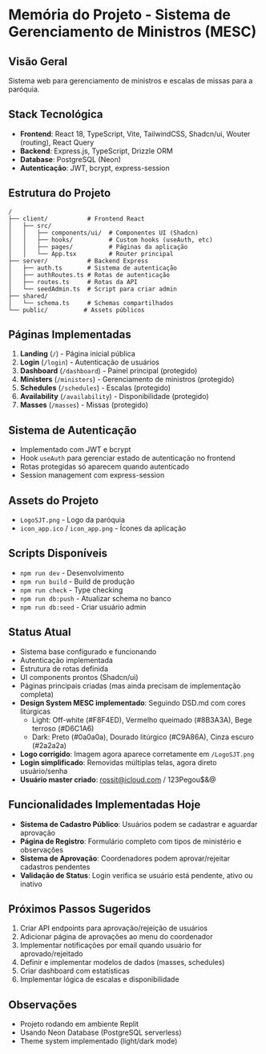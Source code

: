 # Memória do Projeto - Sistema de Gerenciamento de Ministros (MESC)

## Visão Geral
Sistema web para gerenciamento de ministros e escalas de missas para a paróquia. 

## Stack Tecnológica
- **Frontend**: React 18, TypeScript, Vite, TailwindCSS, Shadcn/ui, Wouter (routing), React Query
- **Backend**: Express.js, TypeScript, Drizzle ORM
- **Database**: PostgreSQL (Neon)
- **Autenticação**: JWT, bcrypt, express-session

## Estrutura do Projeto
```
/
├── client/           # Frontend React
│   ├── src/
│   │   ├── components/ui/  # Componentes UI (Shadcn)
│   │   ├── hooks/          # Custom hooks (useAuth, etc)
│   │   ├── pages/          # Páginas da aplicação
│   │   └── App.tsx         # Router principal
├── server/           # Backend Express
│   ├── auth.ts       # Sistema de autenticação
│   ├── authRoutes.ts # Rotas de autenticação
│   ├── routes.ts     # Rotas da API
│   └── seedAdmin.ts  # Script para criar admin
├── shared/          
│   └── schema.ts     # Schemas compartilhados
└── public/          # Assets públicos
```

## Páginas Implementadas
1. **Landing** (`/`) - Página inicial pública
2. **Login** (`/login`) - Autenticação de usuários
3. **Dashboard** (`/dashboard`) - Painel principal (protegido)
4. **Ministers** (`/ministers`) - Gerenciamento de ministros (protegido)
5. **Schedules** (`/schedules`) - Escalas (protegido)
6. **Availability** (`/availability`) - Disponibilidade (protegido)
7. **Masses** (`/masses`) - Missas (protegido)

## Sistema de Autenticação
- Implementado com JWT e bcrypt
- Hook `useAuth` para gerenciar estado de autenticação no frontend
- Rotas protegidas só aparecem quando autenticado
- Session management com express-session

## Assets do Projeto
- `LogoSJT.png` - Logo da paróquia
- `icon_app.ico` / `icon_app.png` - Ícones da aplicação

## Scripts Disponíveis
- `npm run dev` - Desenvolvimento
- `npm run build` - Build de produção
- `npm run check` - Type checking
- `npm run db:push` - Atualizar schema no banco
- `npm run db:seed` - Criar usuário admin

## Status Atual
- Sistema base configurado e funcionando
- Autenticação implementada
- Estrutura de rotas definida
- UI components prontos (Shadcn/ui)
- Páginas principais criadas (mas ainda precisam de implementação completa)
- **Design System MESC implementado**: Seguindo DSD.md com cores litúrgicas
  - Light: Off-white (#F8F4ED), Vermelho queimado (#8B3A3A), Bege terroso (#D6C1A6)
  - Dark: Preto (#0a0a0a), Dourado litúrgico (#C9A86A), Cinza escuro (#2a2a2a)
- **Logo corrigido**: Imagem agora aparece corretamente em `/LogoSJT.png`
- **Login simplificado**: Removidas múltiplas telas, agora direto usuário/senha
- **Usuário master criado**: rossit@icloud.com / 123Pegou$&@

## Funcionalidades Implementadas Hoje
- **Sistema de Cadastro Público**: Usuários podem se cadastrar e aguardar aprovação
- **Página de Registro**: Formulário completo com tipos de ministério e observações
- **Sistema de Aprovação**: Coordenadores podem aprovar/rejeitar cadastros pendentes
- **Validação de Status**: Login verifica se usuário está pendente, ativo ou inativo

## Próximos Passos Sugeridos
1. Criar API endpoints para aprovação/rejeição de usuários
2. Adicionar página de aprovações ao menu do coordenador
3. Implementar notificações por email quando usuário for aprovado/rejeitado
4. Definir e implementar modelos de dados (masses, schedules)
5. Criar dashboard com estatísticas
6. Implementar lógica de escalas e disponibilidade

## Observações
- Projeto rodando em ambiente Replit
- Usando Neon Database (PostgreSQL serverless)
- Theme system implementado (light/dark mode)